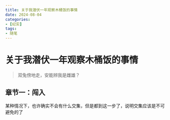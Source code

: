 ```yaml
---
title: 关于我潜伏一年观察木桶饭的事情
date: 2024-08-04
categories:
- [纪实]
tags:
- 随笔
---
```


# 关于我潜伏一年观察木桶饭的事情
> 双兔傍地走，安能辨我是雌雄？

## 章节一：闯入
某种情况下，也许确实不会有什么交集，但是都到这一步了，说明交集应该是不可避免的了